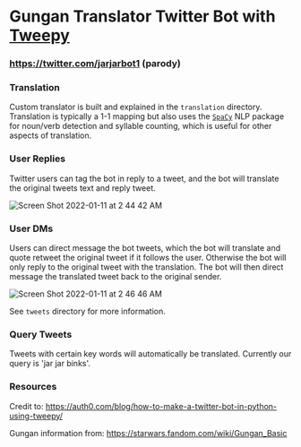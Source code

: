 # Gungan Translator Twitter Bot with [Tweepy](https://docs.tweepy.org/en/stable/api.html)

### https://twitter.com/jarjarbot1 (parody)

### Translation
Custom translator is built and explained in the `translation` directory. Translation is typically a 1-1 mapping but also uses the [`SpaCy`](https://spacy.io/usage/linguistic-features) NLP package for noun/verb detection and syllable counting, which is useful for other aspects of translation.

### User Replies
Twitter users can tag the bot in reply to a tweet, and the bot will translate the original tweets text and reply tweet.

![Screen Shot 2022-01-11 at 2 44 42 AM](https://user-images.githubusercontent.com/57927187/148928594-be2e72ef-1f1b-4d4e-a9ee-ac327f792462.png)

### User DMs
Users can direct message the bot tweets, which the bot will translate and quote retweet the original tweet if it follows the user. Otherwise the bot will only reply to the original tweet with the translation. The bot will then direct message the translated tweet back to the original sender.

![Screen Shot 2022-01-11 at 2 46 46 AM](https://user-images.githubusercontent.com/57927187/148928831-aae5a367-570c-44a5-a3d1-10b9257390fb.png)

See `tweets` directory for more information.

### Query Tweets
Tweets with certain key words will automatically be translated. Currently our query is 'jar jar binks'.

### Resources
Credit to: https://auth0.com/blog/how-to-make-a-twitter-bot-in-python-using-tweepy/

Gungan information from: https://starwars.fandom.com/wiki/Gungan_Basic

